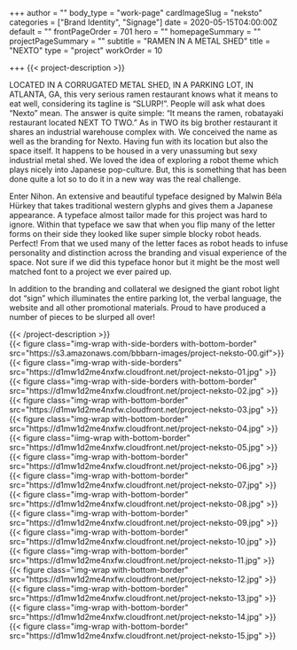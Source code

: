 +++
author = ""
body_type = "work-page"
cardImageSlug = "neksto"
categories = ["Brand Identity", "Signage"]
date = 2020-05-15T04:00:00Z
default = ""
frontPageOrder = 701
hero = ""
homepageSummary = ""
projectPageSummary = ""
subtitle = "RAMEN IN A METAL SHED"
title = "NEXTO"
type = "project"
workOrder = 10

+++
{{< project-description >}}
<p>LOCATED IN A CORRUGATED METAL SHED, IN A PARKING LOT, IN ATLANTA, GA, this very serious ramen restaurant knows what it means to eat well, considering its tagline is “SLURP!”. People will ask what does “Nexto” mean. The answer is quite simple: “It means the ramen, robatayaki restaurant located NEXT TO TWO.” As in TWO its big brother restaurant it shares an industrial warehouse complex with. We conceived the name as well as the branding for Nexto. Having fun with its location but also the space itself.  It happens to be housed in a very unassuming but sexy industrial metal shed. We loved the idea of exploring a robot theme which plays nicely into Japanese pop-culture. But, this is something that has been done quite a lot so to do it in a new way was the real challenge. </p>
<p>Enter Nihon. An extensive and beautiful typeface designed by Malwin Béla Hürkey that takes traditional western glyphs and gives them a Japanese appearance. A typeface almost tailor made for this project was hard to ignore. Within that typeface we saw that when you flip many of the letter forms on their side they looked like super simple blocky robot heads. Perfect! From that we used many of the letter faces as robot heads to infuse personality and distinction across the branding and visual experience of the space. Not sure if we did this typeface honor but it might be the most well matched font to a project we ever paired up.</p>
<p>In addition to the branding and collateral  we designed the giant robot light dot “sign” which illuminates the entire parking lot, the verbal language, the website and all other promotional materials. Proud to have produced a number of pieces to be slurped all over!</p>
{{< /project-description >}}

<div class="project-item">
{{< figure class="img-wrap with-side-borders with-bottom-border" src="https://s3.amazonaws.com/bbbarn-images/project-neksto-00.gif">}}
{{< figure class="img-wrap with-side-borders"
src="https://d1mw1d2me4nxfw.cloudfront.net/project-neksto-01.jpg" >}}
{{< figure class="img-wrap with-side-borders with-bottom-border" 
src="https://d1mw1d2me4nxfw.cloudfront.net/project-neksto-02.jpg" >}}
{{< figure class="img-wrap with-bottom-border" 
src="https://d1mw1d2me4nxfw.cloudfront.net/project-neksto-03.jpg" >}}
{{< figure class="img-wrap with-bottom-border" src="https://d1mw1d2me4nxfw.cloudfront.net/project-neksto-04.jpg" >}}
{{< figure class="iimg-wrap with-bottom-border" src="https://d1mw1d2me4nxfw.cloudfront.net/project-neksto-05.jpg" >}}
{{< figure class="img-wrap with-bottom-border" src="https://d1mw1d2me4nxfw.cloudfront.net/project-neksto-06.jpg" >}}
{{< figure class="img-wrap with-bottom-border" src="https://d1mw1d2me4nxfw.cloudfront.net/project-neksto-07.jpg" >}}
{{< figure class="img-wrap with-bottom-border" src="https://d1mw1d2me4nxfw.cloudfront.net/project-neksto-08.jpg" >}}
{{< figure class="img-wrap with-bottom-border" src="https://d1mw1d2me4nxfw.cloudfront.net/project-neksto-09.jpg" >}}
{{< figure class="img-wrap with-bottom-border" src="https://d1mw1d2me4nxfw.cloudfront.net/project-neksto-10.jpg" >}}
{{< figure class="img-wrap with-bottom-border" src="https://d1mw1d2me4nxfw.cloudfront.net/project-neksto-11.jpg" >}}
{{< figure class="img-wrap with-bottom-border" src="https://d1mw1d2me4nxfw.cloudfront.net/project-neksto-12.jpg" >}}
{{< figure class="img-wrap with-bottom-border" src="https://d1mw1d2me4nxfw.cloudfront.net/project-neksto-13.jpg" >}}
{{< figure class="img-wrap with-bottom-border" src="https://d1mw1d2me4nxfw.cloudfront.net/project-neksto-14.jpg" >}}
{{< figure class="img-wrap with-bottom-border" src="https://d1mw1d2me4nxfw.cloudfront.net/project-neksto-15.jpg" >}}